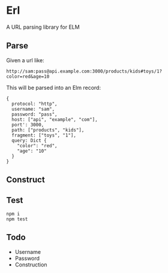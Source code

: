 # Erl

A URL parsing library for ELM

## Parse

Given a url like:

```
http://sam:pass@api.example.com:3000/products/kids#toys/1?color=red&age=10
```

This will be parsed into an Elm record:

```
{
  protocol: "http",
  username: "sam",
  password: "pass",
  host: ["api", "example", "com"],
  port': 3000,
  path: ["products", "kids"],
  fragment: ["toys", "1"],
  query: Dict {
    "color": "red",
    "age": "10"
  }
}
```

## Construct

## Test

```
npm i
npm test
```

## Todo

- Username
- Password
- Construction
